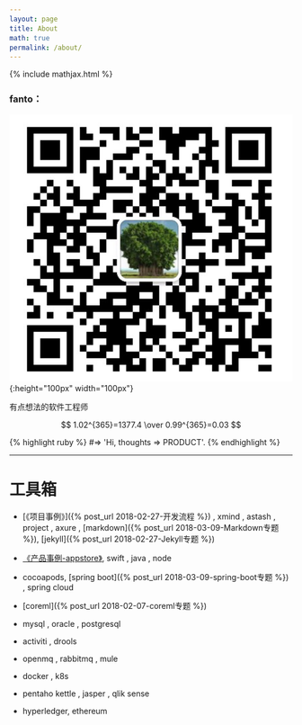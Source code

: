 ```yaml
---
layout: page
title: About
math: true
permalink: /about/
---
```


{% include mathjax.html %}

### fanto：
![微信](/assets/images/wx_icon.png){:height="100px" width="100px"}

有点想法的软件工程师

$$  1.02^{365}=1377.4 \over 0.99^{365}=0.03 $$

{% highlight ruby %}
#=> 'Hi, thoughts => PRODUCT'.
{% endhighlight %}

***

# 工具箱

- [《项目事例》]({% post_url 2018-02-27-开发流程 %}) , xmind , astash , project , axure , [markdown]({% post_url 2018-03-09-Markdown专题 %}), [jekyll]({% post_url 2018-02-27-Jekyll专题 %})


- [《产品事例-appstore》](https://itunes.apple.com/cn/app/%E5%AE%B6%E7%A7%98%E4%B9%A6/id1352891324?mt=8 ), swift , java , node

- cocoapods, [spring boot]({% post_url 2018-03-09-spring-boot专题 %}) , spring cloud

- [coreml]({% post_url 2018-02-07-coreml专题 %})

- mysql , oracle , postgresql

- activiti , drools

- openmq , rabbitmq , mule

- docker , k8s

- pentaho kettle , jasper , qlik sense

- hyperledger, ethereum
